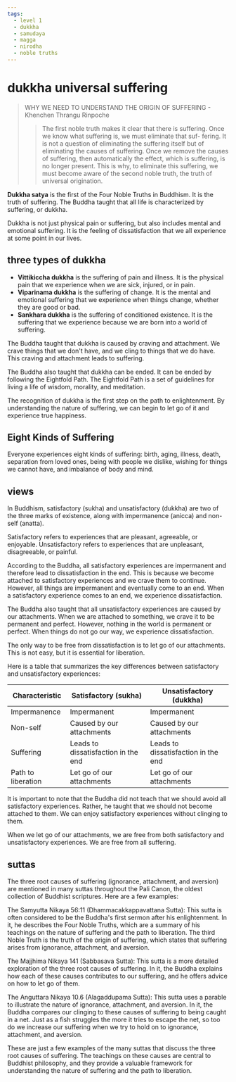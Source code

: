 ```yaml
---
tags:
  - level 1 
  - dukkha 
  - samudaya 
  - magga 
  - nirodha
  - noble truths
---
```

# dukkha universal suffering

> WHY WE NEED TO UNDERSTAND THE ORIGIN OF SUFFERING - Khenchen Thrangu Rinpoche
>> The first noble truth makes it clear that there is suffering.  Once we know what suffering is, we must eliminate that suf- fering. It is not a question of eliminating the suffering itself but of eliminating the causes of suffering. Once we remove the causes of suffering, then automatically the effect, which is suffering, is no longer present. This is why, to eliminate this suffering, we must become aware of the second noble truth, the truth of universal origination.

**Dukkha satya** is the first of the Four Noble Truths in Buddhism. It is the truth of suffering. The Buddha taught that all life is characterized by suffering, or dukkha.

Dukkha is not just physical pain or suffering, but also includes mental and emotional suffering. It is the feeling of dissatisfaction that we all experience at some point in our lives.

## three types of dukkha

* **Vittikiccha dukkha** is the suffering of pain and illness. It is the physical pain that we experience when we are sick, injured, or in pain.
* **Viparinama dukkha** is the suffering of change. It is the mental and emotional suffering that we experience when things change, whether they are good or bad.
* **Sankhara dukkha** is the suffering of conditioned existence. It is the suffering that we experience because we are born into a world of suffering.

The Buddha taught that dukkha is caused by craving and attachment. We crave things that we don't have, and we cling to things that we do have. This craving and attachment leads to suffering.

The Buddha also taught that dukkha can be ended. It can be ended by following the Eightfold Path. The Eightfold Path is a set of guidelines for living a life of wisdom, morality, and meditation.

The recognition of dukkha is the first step on the path to enlightenment. By understanding the nature of suffering, we can begin to let go of it and experience true happiness.

## Eight Kinds of Suffering

Everyone experiences eight kinds of suffering: birth, aging, illness, death, separation from loved ones, being with people we dislike, wishing for things we cannot have, and imbalance of body and mind.

## views

In Buddhism, satisfactory (sukha) and unsatisfactory (dukkha) are two of the three marks of existence, along with impermanence (anicca) and non-self (anatta).

Satisfactory refers to experiences that are pleasant, agreeable, or enjoyable. Unsatisfactory refers to experiences that are unpleasant, disagreeable, or painful.

According to the Buddha, all satisfactory experiences are impermanent and therefore lead to dissatisfaction in the end. This is because we become attached to satisfactory experiences and we crave them to continue. However, all things are impermanent and eventually come to an end. When a satisfactory experience comes to an end, we experience dissatisfaction.

The Buddha also taught that all unsatisfactory experiences are caused by our attachments. When we are attached to something, we crave it to be permanent and perfect. However, nothing in the world is permanent or perfect. When things do not go our way, we experience dissatisfaction.

The only way to be free from dissatisfaction is to let go of our attachments. This is not easy, but it is essential for liberation.

Here is a table that summarizes the key differences between satisfactory and unsatisfactory experiences:

| Characteristic     | Satisfactory (sukha)                | Unsatisfactory (dukkha)             |
|--------------------|-------------------------------------|-------------------------------------|
| Impermanence       | Impermanent                         | Impermanent                         |
| Non-self           | Caused by our attachments           | Caused by our attachments           |
| Suffering          | Leads to dissatisfaction in the end | Leads to dissatisfaction in the end |
| Path to liberation | Let go of our attachments           | Let go of our attachments           |

It is important to note that the Buddha did not teach that we should avoid all satisfactory experiences. Rather, he taught that we should not become attached to them. We can enjoy satisfactory experiences without clinging to them.

When we let go of our attachments, we are free from both satisfactory and unsatisfactory experiences. We are free from all suffering.

## suttas

The three root causes of suffering (ignorance, attachment, and aversion) are mentioned in many suttas throughout the Pali Canon, the oldest collection of Buddhist scriptures. Here are a few examples:

The Samyutta Nikaya 56:11 (Dhammacakkappavattana Sutta): This sutta is often considered to be the Buddha's first sermon after his enlightenment. In it, he describes the Four Noble Truths, which are a summary of his teachings on the nature of suffering and the path to liberation. The third Noble Truth is the truth of the origin of suffering, which states that suffering arises from ignorance, attachment, and aversion.

The Majjhima Nikaya 141 (Sabbasava Sutta): This sutta is a more detailed exploration of the three root causes of suffering. In it, the Buddha explains how each of these causes contributes to our suffering, and he offers advice on how to let go of them.

The Anguttara Nikaya 10.6 (Alagaddupama Sutta): This sutta uses a parable to illustrate the nature of ignorance, attachment, and aversion. In it, the Buddha compares our clinging to these causes of suffering to being caught in a net. Just as a fish struggles the more it tries to escape the net, so too do we increase our suffering when we try to hold on to ignorance, attachment, and aversion.

These are just a few examples of the many suttas that discuss the three root causes of suffering. The teachings on these causes are central to Buddhist philosophy, and they provide a valuable framework for understanding the nature of suffering and the path to liberation.
